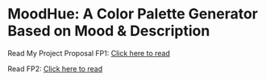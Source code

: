 # MoodHue: A Color Palette Generator Based on Mood & Description

Read My Project Proposal FP1:
[Click here to read](https://docs.google.com/document/d/1mbgR8WZZNJ36T1__GVI3xSQ6jLz0TQCD69oAd51niak/edit?usp=sharing)

Read FP2:
[Click here to read](https://docs.google.com/document/d/1J_zTsuO7yScKmAn0E_mPEOwE7y_QjnaVvNwQn8rqN8I/edit?usp=sharing)